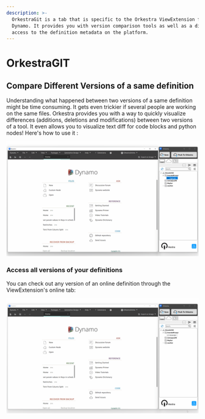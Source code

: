 ```yaml
---
description: >-
  OrkestraGit is a tab that is specific to the Orkestra ViewExtension for
  Dynamo. It provides you with version comparison tools as well as a direct
  access to the definition metadata on the platform.
---
```


# OrkestraGIT

## Compare Different Versions of a same definition

Understanding what happened between two versions of a same definition might be time consuming. It gets even trickier if several people are working on the same files. Orkestra provides you with a way to quickly visualize differences (additions, deletions and modifications) between two versions of a tool. It even allows you to visualize text diff for code blocks and python nodes! Here's how to use it :

![](../.gitbook/assets/compareVersions.gif)

### Access all versions of your definitions

You can check out any version of an online definition through the ViewExtension's online tab:

![](../.gitbook/assets/checkoutVersion.gif)

